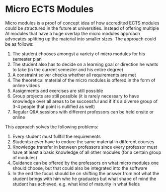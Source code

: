 # Micro ECTS Modules

Micro modules is a proof of concept idea of how accredited ECTS modules could be structured in the future at universities. Instead of offering multiple AI modules that have a huge overlap the micro modules approach advocates splitting up the material into smaller sizes. The approach could be as follows:

1. The student chooses amongst a variety of micro modules for his semester plan
2. The student also has to decide on a learning goal or direction he wants to take (in the current semester and his entire degree)
3. A constraint solver checks whether all requirements are met
4. The theoretical material of the micro modules is offered in the form of online videos
5. Assignments and exercises are still possible
6. Group projects are still possible (it is rarely necessary to have knowledge over all areas to be successful and if it's a diverse group of 3-4 people that point is nullified as well)
7. Regular Q&A sessions with different professors can be held onsite or online

This approach solves the following problems:

1. Every student must fullfill the requirements
2. Students never have to endure the same material in different courses
3. Knowledge transfer in between professors since every professor must have at least a basic knowledge of all other modules (for a certain group of modules)
4. Guidance can be offered by the professors on what micro modules one should choose, but that could also be integrated into the software
5. In the end the focus should be on shifting the answer from not what the student brings with him whe he graduates but what shape of mind the student has achieved, e.g. what kind of maturity in what fields
